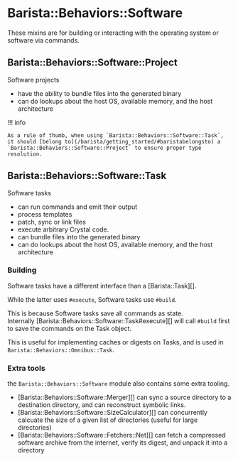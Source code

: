 # Barista::Behaviors::Software

These mixins are for building or interacting with the operating system or software via commands.

## Barista::Behaviors::Software::Project

Software projects 

* have the ability to bundle files into the generated binary
* can do lookups about the host OS, available memory, and the host architecture

!!! info

    As a rule of thumb, when using `Barista::Behaviors::Software::Task`, it should [belong to](/barista/getting_started/#baristabelongsto) a `Barista::Behaviors::Software::Project` to ensure proper type resolution.

## Barista::Behaviors::Software::Task

Software tasks

* can run commands and emit their output
* process templates 
* patch, sync or link files
* execute arbitrary Crystal code.
* can bundle files into the generated binary
* can do lookups about the host OS, available memory, and the host architecture

### Building

Software tasks have a different interface than a [Barista::Task][].

While the latter uses `#execute`, Software tasks use `#build`.

This is because Software tasks save all commands as state.  
Internally [Barista::Behaviors::Software::Task#execute][] will call `#build` first to save the commands on the Task object.

This is useful for implementing caches or digests on Tasks, and is used in `Barista::Behaviors::Omnibus::Task`.

### Extra tools

the `Barista::Behaviors::Software` module also contains some extra tooling.

* [Barista::Behaviors::Software::Merger][] can sync a source directory to a destination directory, and can reconstruct symbolic links.
* [Barista::Behaviors::Software::SizeCalculator][] can concurrently calcuate the size of a given list of directories (useful for large directories)
* [Barista::Behaviors::Software::Fetchers::Net][] can fetch a compressed software archive from the internet, verify its digest, and unpack it into a directory

